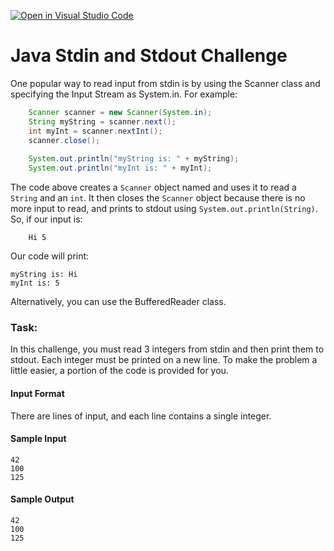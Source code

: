 [![Open in Visual Studio Code](https://classroom.github.com/assets/open-in-vscode-2e0aaae1b6195c2367325f4f02e2d04e9abb55f0b24a779b69b11b9e10269abc.svg)](https://classroom.github.com/online_ide?assignment_repo_id=17932145&assignment_repo_type=AssignmentRepo)
# Java Stdin and Stdout Challenge

One popular way to read input from stdin is by using the Scanner class and specifying the Input Stream as System.in. For example:

```java
    Scanner scanner = new Scanner(System.in);
    String myString = scanner.next();
    int myInt = scanner.nextInt();
    scanner.close();
    
    System.out.println("myString is: " + myString);
    System.out.println("myInt is: " + myInt);
```

The code above creates a `Scanner` object named and uses it to read a `String` and an `int`. It then closes the `Scanner` object because there is no more input to read, and prints to stdout using `System.out.println(String)`. So, if our input is:

```shell
    Hi 5
```

Our code will print:

```shell
myString is: Hi
myInt is: 5
```

Alternatively, you can use the BufferedReader class.

### Task:
In this challenge, you must read 3 integers from stdin and then print them to stdout. Each integer must be printed on a new line. To make the problem a little easier, a portion of the code is provided for you.

#### Input Format

There are lines of input, and each line contains a single integer.

#### Sample Input

```
42
100
125
```

#### Sample Output 

```
42
100
125
```
